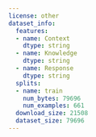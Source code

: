 ```yaml
---
license: other
dataset_info:
  features:
  - name: Context
    dtype: string
  - name: Knowledge
    dtype: string
  - name: Response
    dtype: string
  splits:
  - name: train
    num_bytes: 79696
    num_examples: 661
  download_size: 21508
  dataset_size: 79696
---
```

